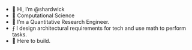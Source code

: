 - 👋 Hi, I’m @shardwick
- 👀 Computational Science 
- 🌱 I’m a Quantitative Research Engineer.
- ⨍  I design architectural requirements for tech and use math to perform tasks.
- 🌉 Here to build.

<!---
shardwick/shardwick is a ✨ special ✨ repository because its `README.md` (this file) appears on your GitHub profile.
You can click the Preview link to take a look at your changes.
--->
